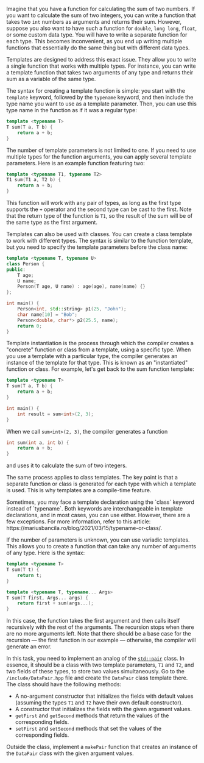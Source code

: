 Imagine that you have a function for calculating the sum of two numbers. If you want to calculate the sum of two integers, you can write a function that takes two `int` numbers as arguments and returns their sum. However, suppose you also want to have such a function for `double`, `long long`, `float`, or some custom data type. You will have to write a separate function for each type. This becomes inconvenient, as you end up writing multiple functions that essentially do the same thing but with different data types.

Templates are designed to address this exact issue. They allow you to write a single function that works with multiple types. For instance, you can write a template function that takes two arguments of any type and returns their sum as a variable of the same type.

The syntax for creating a template function is simple: you start with the `template` keyword, followed by the `typename` keyword, and then include the type name you want to use as a template parameter. Then, you can use this type name in the function as if it was a regular type:

```cpp
template <typename T>
T sum(T a, T b) {
    return a + b;
}
```

The number of template parameters is not limited to one. If you need to use multiple types for the function arguments, you can apply several template parameters. Here is an example function featuring two:
```cpp
template <typename T1, typename T2>
T1 sum(T1 a, T2 b) {
    return a + b;
}
```
This function will work with any pair of types, as long as the first type supports the `+` operator and the second type can be cast to the first. Note that the return type of the function is `T1`, so the result of the sum will be of the same type as the first argument.

Templates can also be used with classes. You can create a class template to work with different types. The syntax is similar to the function template, but you need to specify the template parameters before the class name:
```cpp
template <typename T, typename U>
class Person {
public:
    T age;
    U name;
    Person(T age, U name) : age(age), name(name) {}
};

int main() {
    Person<int, std::string> p1(25, "John");
    char name[10] = "Bob";
    Person<double, char*> p2(25.5, name);
    return 0;
}
```

Template instantiation is the process through which the compiler creates a "concrete" function or class from a template, using a specific type. When you use a template with a particular type, the compiler generates an instance of the template for that type. This is known as an "instantiated" function or class. For example, let's get back to the sum function template:
```cpp
template <typename T>
T sum(T a, T b) {
    return a + b;
}

int main() {
    int result = sum<int>(2, 3);
}
```
When we call `sum<int>(2, 3)`, the compiler generates a function
```cpp
int sum(int a, int b) {
    return a + b;
}
```
and uses it to calculate the sum of two integers.

The same process applies to class templates. The key point is that a separate function or class is generated for each type with which a template is used. This is why templates are a compile-time feature.

<div class="hint">
    Sometimes, you may face a template declaration using the `class` keyword instead of `typename`. Both keywords are interchangeable in template declarations, and in most cases, you can use either. However, there are a few exceptions. For more information, refer to this article: https://mariusbancila.ro/blog/2021/03/15/typename-or-class/.
</div>

If the number of parameters is unknown, you can use variadic templates. This allows you to create a function that can take any number of arguments of any type. Here is the syntax:
```cpp
template <typename T>
T sum(T t) {
    return t;
}

template <typename T, typename... Args>
T sum(T first, Args... args) {
    return first + sum(args...);
}
```
In this case, the function takes the first argument and then calls itself recursively with the rest of the arguments. The recursion stops when there are no more arguments left. Note that there should be a base case for the recursion — the first function in our example — otherwise, the compiler will generate an error.

In this task, you need to implement an analog of the [`std::pair`](https://en.cppreference.com/w/cpp/utility/pair) class. In essence, it should be a class with two template parameters, `T1` and `T2`, and two fields of these types, to store two values simultaneously.
Go to the `/include/DataPair.hpp` file and create the `DataPair` class template there. The class should have the following methods:
- A no-argument constructor that initializes the fields with default values (assuming the types `T1` and `T2` have their own default constructor).
- A constructor that initializes the fields with the given argument values.
- `getFirst` and `getSecond` methods that return the values of the corresponding fields.
- `setFirst` and `setSecond` methods that set the values of the corresponding fields.

Outside the class, implement a `makePair` function that creates an instance of the `DataPair` class with the given argument values.
